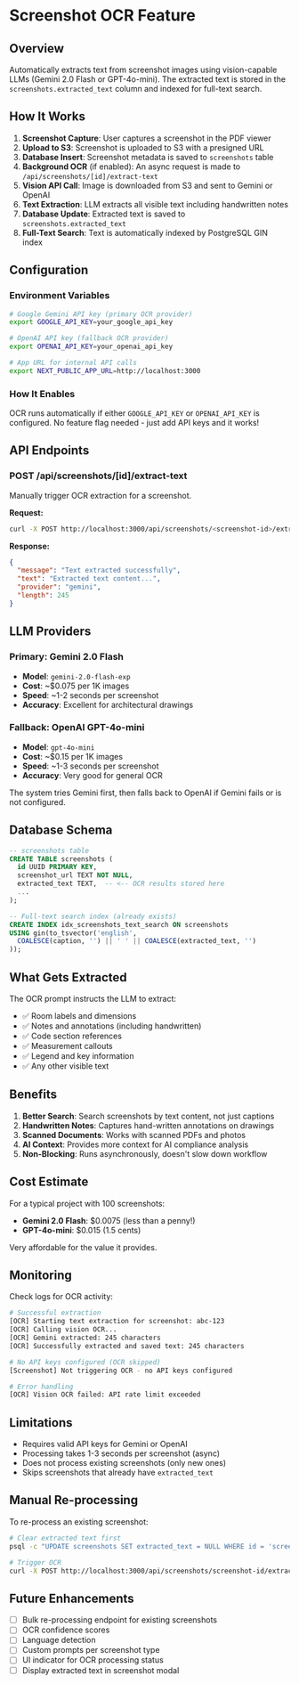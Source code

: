 # Screenshot OCR Feature

## Overview

Automatically extracts text from screenshot images using vision-capable LLMs (Gemini 2.0 Flash or GPT-4o-mini). The extracted text is stored in the `screenshots.extracted_text` column and indexed for full-text search.

## How It Works

1. **Screenshot Capture**: User captures a screenshot in the PDF viewer
2. **Upload to S3**: Screenshot is uploaded to S3 with a presigned URL
3. **Database Insert**: Screenshot metadata is saved to `screenshots` table
4. **Background OCR** (if enabled): An async request is made to `/api/screenshots/[id]/extract-text`
5. **Vision API Call**: Image is downloaded from S3 and sent to Gemini or OpenAI
6. **Text Extraction**: LLM extracts all visible text including handwritten notes
7. **Database Update**: Extracted text is saved to `screenshots.extracted_text`
8. **Full-Text Search**: Text is automatically indexed by PostgreSQL GIN index

## Configuration

### Environment Variables

```bash
# Google Gemini API key (primary OCR provider)
export GOOGLE_API_KEY=your_google_api_key

# OpenAI API key (fallback OCR provider)
export OPENAI_API_KEY=your_openai_api_key

# App URL for internal API calls
export NEXT_PUBLIC_APP_URL=http://localhost:3000
```

### How It Enables

OCR runs automatically if either `GOOGLE_API_KEY` or `OPENAI_API_KEY` is configured. No feature flag needed - just add API keys and it works!

## API Endpoints

### POST /api/screenshots/[id]/extract-text

Manually trigger OCR extraction for a screenshot.

**Request:**

```bash
curl -X POST http://localhost:3000/api/screenshots/<screenshot-id>/extract-text
```

**Response:**

```json
{
  "message": "Text extracted successfully",
  "text": "Extracted text content...",
  "provider": "gemini",
  "length": 245
}
```

## LLM Providers

### Primary: Gemini 2.0 Flash

- **Model**: `gemini-2.0-flash-exp`
- **Cost**: ~$0.075 per 1K images
- **Speed**: ~1-2 seconds per screenshot
- **Accuracy**: Excellent for architectural drawings

### Fallback: OpenAI GPT-4o-mini

- **Model**: `gpt-4o-mini`
- **Cost**: ~$0.15 per 1K images
- **Speed**: ~1-3 seconds per screenshot
- **Accuracy**: Very good for general OCR

The system tries Gemini first, then falls back to OpenAI if Gemini fails or is not configured.

## Database Schema

```sql
-- screenshots table
CREATE TABLE screenshots (
  id UUID PRIMARY KEY,
  screenshot_url TEXT NOT NULL,
  extracted_text TEXT,  -- <-- OCR results stored here
  ...
);

-- Full-text search index (already exists)
CREATE INDEX idx_screenshots_text_search ON screenshots
USING gin(to_tsvector('english',
  COALESCE(caption, '') || ' ' || COALESCE(extracted_text, '')
));
```

## What Gets Extracted

The OCR prompt instructs the LLM to extract:

- ✅ Room labels and dimensions
- ✅ Notes and annotations (including handwritten)
- ✅ Code section references
- ✅ Measurement callouts
- ✅ Legend and key information
- ✅ Any other visible text

## Benefits

1. **Better Search**: Search screenshots by text content, not just captions
2. **Handwritten Notes**: Captures hand-written annotations on drawings
3. **Scanned Documents**: Works with scanned PDFs and photos
4. **AI Context**: Provides more context for AI compliance analysis
5. **Non-Blocking**: Runs asynchronously, doesn't slow down workflow

## Cost Estimate

For a typical project with 100 screenshots:

- **Gemini 2.0 Flash**: $0.0075 (less than a penny!)
- **GPT-4o-mini**: $0.015 (1.5 cents)

Very affordable for the value it provides.

## Monitoring

Check logs for OCR activity:

```bash
# Successful extraction
[OCR] Starting text extraction for screenshot: abc-123
[OCR] Calling vision OCR...
[OCR] Gemini extracted: 245 characters
[OCR] Successfully extracted and saved text: 245 characters

# No API keys configured (OCR skipped)
[Screenshot] Not triggering OCR - no API keys configured

# Error handling
[OCR] Vision OCR failed: API rate limit exceeded
```

## Limitations

- Requires valid API keys for Gemini or OpenAI
- Processing takes 1-3 seconds per screenshot (async)
- Does not process existing screenshots (only new ones)
- Skips screenshots that already have `extracted_text`

## Manual Re-processing

To re-process an existing screenshot:

```bash
# Clear extracted text first
psql -c "UPDATE screenshots SET extracted_text = NULL WHERE id = 'screenshot-id'"

# Trigger OCR
curl -X POST http://localhost:3000/api/screenshots/screenshot-id/extract-text
```

## Future Enhancements

- [ ] Bulk re-processing endpoint for existing screenshots
- [ ] OCR confidence scores
- [ ] Language detection
- [ ] Custom prompts per screenshot type
- [ ] UI indicator for OCR processing status
- [ ] Display extracted text in screenshot modal
